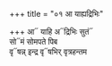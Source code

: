 +++
title = "०१ आ याह्यद्रिभिः"

+++
आ᳓ याहि अ᳓द्रिभिः सुतं᳓  
सो᳓मं सोमपते पिब  
वृ᳓षन्न् इन्द्र वृ᳓षभिर् वृत्रहन्तम